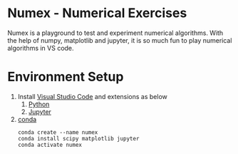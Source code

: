 # Numex - Numerical Exercises

Numex is a playground to test and experiment numerical algorithms. With the help of numpy, matplotlib and jupyter, it is so much fun to play numerical algorithms in VS code.

# Environment Setup

1. Install [Visual Studio Code](https://code.visualstudio.com/) and extensions as below
    1. [Python](https://marketplace.visualstudio.com/items?itemName=ms-python.python)
    2. [Jupyter](https://marketplace.visualstudio.com/items?itemName=donjayamanne.jupyter)
2. [conda](https://conda.io/docs/user-guide/install/index.html)
    ```
    conda create --name numex
    conda install scipy matplotlib jupyter
    conda activate numex
    ```